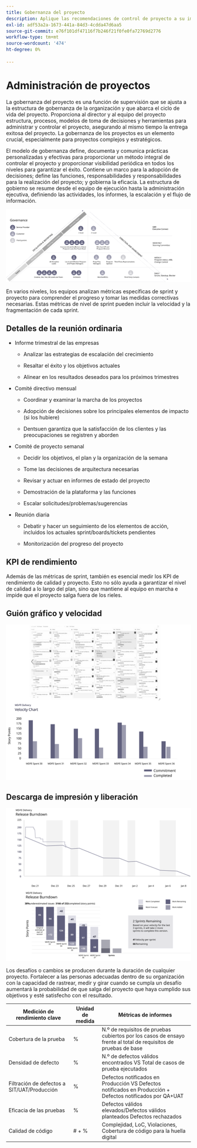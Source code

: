```yaml
---
title: Gobernanza del proyecto
description: Aplique las recomendaciones de control de proyecto a su implementación de Adobe Commerce.
exl-id: adf53a2a-1673-441a-84d3-4cdda47d6aa5
source-git-commit: e76f101df47116f7b246f21f0fe0fa72769d2776
workflow-type: tm+mt
source-wordcount: '474'
ht-degree: 0%

---
```


# Administración de proyectos

La gobernanza del proyecto es una función de supervisión que se ajusta a la estructura de gobernanza de la organización y que abarca el ciclo de vida del proyecto. Proporciona al director y al equipo del proyecto estructura, procesos, modelos de toma de decisiones y herramientas para administrar y controlar el proyecto, asegurando al mismo tiempo la entrega exitosa del proyecto. La gobernanza de los proyectos es un elemento crucial, especialmente para proyectos complejos y estratégicos.

El modelo de gobernanza define, documenta y comunica prácticas personalizadas y efectivas para proporcionar un método integral de controlar el proyecto y proporcionar visibilidad periódica en todos los niveles para garantizar el éxito. Contiene un marco para la adopción de decisiones; define las funciones, responsabilidades y responsabilidades para la realización del proyecto; y gobierna la eficacia. La estructura de gobierno se resume desde el equipo de ejecución hasta la administración ejecutiva, definiendo las actividades, los informes, la escalación y el flujo de información.

![Infografía sobre la gobernanza del proyecto](../../assets/playbooks/project-governance.svg)

En varios niveles, los equipos analizan métricas específicas de sprint y proyecto para comprender el progreso y tomar las medidas correctivas necesarias. Estas métricas de nivel de sprint pueden incluir la velocidad y la fragmentación de cada sprint.

## Detalles de la reunión ordinaria

- Informe trimestral de las empresas

   - Analizar las estrategias de escalación del crecimiento

   - Resaltar el éxito y los objetivos actuales

   - Alinear en los resultados deseados para los próximos trimestres

- Comité directivo mensual

   - Coordinar y examinar la marcha de los proyectos

   - Adopción de decisiones sobre los principales elementos de impacto (si los hubiere)

   - Dentsuen garantiza que la satisfacción de los clientes y las preocupaciones se registren y aborden

- Comité de proyecto semanal

   - Decidir los objetivos, el plan y la organización de la semana

   - Tome las decisiones de arquitectura necesarias

   - Revisar y actuar en informes de estado del proyecto

   - Demostración de la plataforma y las funciones

   - Escalar solicitudes/problemas/sugerencias

- Reunión diaria

   - Debatir y hacer un seguimiento de los elementos de acción, incluidos los actuales sprint/boards/tickets pendientes

   - Monitorización del progreso del proyecto

## KPI de rendimiento

Además de las métricas de sprint, también es esencial medir los KPI de rendimiento de calidad y proyecto. Esto no sólo ayuda a garantizar el nivel de calidad a lo largo del plan, sino que mantiene al equipo en marcha e impide que el proyecto salga fuera de los rieles.

## Guión gráfico y velocidad

![Ejemplo de placa Kanban](../../assets/playbooks/kanban-board-chart.svg)

## Descarga de impresión y liberación

![Ejemplo de gráfico de resumen de impresión y lanzamiento](../../assets/playbooks/sprint-release-burndown.svg)

Los desafíos o cambios se producen durante la duración de cualquier proyecto. Fortalecer a las personas adecuadas dentro de su organización con la capacidad de rastrear, medir y girar cuando se cumpla un desafío aumentará la probabilidad de que salga del proyecto que haya cumplido sus objetivos y esté satisfecho con el resultado.

<table>
<thead>
  <tr>
    <th>Medición de rendimiento clave</th>
    <th>Unidad de medida</th>
    <th>Métricas de informes</th>
  </tr>
</thead>
<tbody>
  <tr>
    <td>Cobertura de la prueba</td>
    <td>%</td>
    <td>N.º de requisitos de pruebas cubiertos por los casos de ensayo frente al total de requisitos de pruebas de base</td>
  </tr>
  <tr>
    <td>Densidad de defecto</td>
    <td>%</td>
    <td>N.º de defectos válidos encontrados VS Total de casos de prueba ejecutados</td>
  </tr>
  <tr>
    <td>Filtración de defectos a SIT/UAT/Producción</td>
    <td>%</td>
    <td>Defectos notificados en Producción VS Defectos notificados en Producción + Defectos notificados por QA+UAT</td>
  </tr>
  <tr>
    <td>Eficacia de las pruebas</td>
    <td>%</td>
    <td>Defectos válidos elevados/Defectos válidos planteados Defectos rechazados</td>
  </tr>
  <tr>
    <td>Calidad de código</td>
    <td># + %</td>
    <td>Complejidad, LoC, Violaciones, Cobertura de código para la huella digital</td>
  </tr>
</tbody>
</table>
